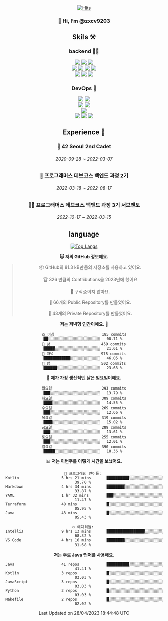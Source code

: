 <div align="center">

[![Hits](https://hits.seeyoufarm.com/api/count/incr/badge.svg?url=https%3A%2F%2Fgithub.com%2Fzxcv9203%2Fhit-counter&count_bg=%23FF7272&title_bg=%23324C2E&icon=codeigniter.svg&icon_color=%23DD5B5B&title=%EB%B0%A9%EB%AC%B8%EC%9E%90&edge_flat=false)](https://hits.seeyoufarm.com)
  
### 👋 Hi, I’m @zxcv9203

## Skils ⚒️
### backend 🧑‍💻
  
<img src="https://img.shields.io/badge/Java-FF6600?style=flat-square&logo=buymeacoffee&logoColor=white"/>
<img src="https://img.shields.io/badge/Go-0099FF?style=flat-square&logo=go&logoColor=white"/>
<img src="https://img.shields.io/badge/Kotlin-7F52FF?style=flat-square&logo=kotlin&logoColor=white"/>
  
  
<br />
  
<img src="https://img.shields.io/badge/Spring-339933?style=flat-square&logo=Spring&logoColor=white"/>
<img src="https://img.shields.io/badge/Spring Boot-339933?style=flat-square&logo=Spring Boot&logoColor=white"/>
<img src="https://img.shields.io/badge/Spring Security-339933?style=flat-square&logo=Spring Security&logoColor=white"/>
  
<img src="https://img.shields.io/badge/Spring Data JPA-339933?style=flat-square&logo=Hibernate&logoColor=white"/>

<br />
  
  <img src="https://img.shields.io/badge/mysql-0099FF?style=flat-square&logo=mysql&logoColor=white"/>
  <img src="https://img.shields.io/badge/mariadb-0099FF?style=flat-square&logo=mariadb&logoColor=white"/>
  <img src="https://img.shields.io/badge/mongoDB-47A248?style=flat-square&logo=mongodb&logoColor=white"/>
  
  
### DevOps 🚀
  
  <img src="https://img.shields.io/badge/docker-2496ED?style=flat-square&logo=docker&logoColor=white"/>
  <img src="https://img.shields.io/badge/kubernetes-326CE5?style=flat-square&logo=kubernetes&logoColor=white"/>
  
  <br />
  
  <img src="https://img.shields.io/badge/Github Actions-2088FF?style=flat-square&logo=githubactions&logoColor=white"/>
  <img src="https://img.shields.io/badge/Jenkins-D24939?style=flat-square&logo=jenkins&logoColor=white"/>
  
  
  <br />
  <img src="https://img.shields.io/badge/terraform-7B42BC?style=flat-square&logo=terraform&logoColor=white"/>
  
  <br />
  <img src="https://img.shields.io/badge/Amazon AWS-232F3E?style=flat-square&logo=Amazon AWS&logoColor=white"/>

  <img src="https://img.shields.io/badge/GCP-4285F4?style=flat-square&logo=googlecloud&logoColor=white"/>
  <img src="https://img.shields.io/badge/NCP-03C75A?style=flat-square&logo=naver&logoColor=white"/>
  
  
  
## Experience 🏃
  
### 🏫 42 Seoul 2nd Cadet
  ###### 2020-09-28 ~ 2022-03-07
  
### 🏫 프로그래머스 데브코스 백엔드 과정 2기 
  ###### 2022-03-18 ~ 2022-08-17
  
### 🧑‍🏫 프로그래머스 데브코스 백엔드 과정 3기 서브멘토 
  ###### 2022-10-17 ~ 2022-03-15

## language

[![Top Langs](https://github-readme-stats.vercel.app/api/top-langs/?username=zxcv9203&hide=html&exclude_repo=zxcv9203.github.io,golB&theme=grate-gatsby)](https://github.com/zxcv9203/github-readme-stats)
  
<!--START_SECTION:waka-->
**🐱 저의 GitHub 정보에요.** 

> 📦 GitHub의 81.3 kB만큼의 저장소를 사용하고 있어요. 
 > 
> 🏆 326 만큼의 Contributions을 2023년에 했어요
 > 
> 🚫 구직중이지 않아요.
 > 
> 📜 66개의 Public Repository를 만들었어요. 
 > 
> 🔑 43개의 Private Repository를 만들었어요. 
 > 
**저는 저녁형 인간이에요. 🦉** 

```text
🌞 아침                     185 commits         ██░░░░░░░░░░░░░░░░░░░░░░░   08.71 % 
🌆 낮　                     459 commits         █████░░░░░░░░░░░░░░░░░░░░   21.61 % 
🌃 저녁                     978 commits         ████████████░░░░░░░░░░░░░   46.05 % 
🌙 밤　                     502 commits         ██████░░░░░░░░░░░░░░░░░░░   23.63 % 
```
📅 **제가 가장 생산적인 날은 일요일이에요.** 

```text
월요일                      293 commits         ███░░░░░░░░░░░░░░░░░░░░░░   13.79 % 
화요일                      309 commits         ████░░░░░░░░░░░░░░░░░░░░░   14.55 % 
수요일                      269 commits         ███░░░░░░░░░░░░░░░░░░░░░░   12.66 % 
목요일                      319 commits         ████░░░░░░░░░░░░░░░░░░░░░   15.02 % 
금요일                      289 commits         ███░░░░░░░░░░░░░░░░░░░░░░   13.61 % 
토요일                      255 commits         ███░░░░░░░░░░░░░░░░░░░░░░   12.01 % 
일요일                      390 commits         █████░░░░░░░░░░░░░░░░░░░░   18.36 % 
```


📊 **저는 이번주를 이렇게 시간을 보냈어요.** 

```text
💬 프로그래밍 언어들: 
Kotlin                   5 hrs 21 mins       ██████████░░░░░░░░░░░░░░░   39.70 % 
Markdown                 4 hrs 34 mins       ████████░░░░░░░░░░░░░░░░░   33.87 % 
YAML                     1 hr 32 mins        ███░░░░░░░░░░░░░░░░░░░░░░   11.47 % 
Terraform                48 mins             █░░░░░░░░░░░░░░░░░░░░░░░░   05.95 % 
Java                     43 mins             █░░░░░░░░░░░░░░░░░░░░░░░░   05.43 % 

🔥 에디터들: 
IntelliJ                 9 hrs 13 mins       █████████████████░░░░░░░░   68.32 % 
VS Code                  4 hrs 16 mins       ████████░░░░░░░░░░░░░░░░░   31.68 % 
```

**저는 주로 Java 언어를 사용해요.** 

```text
Java                     41 repos            ██████████░░░░░░░░░░░░░░░   41.41 % 
Kotlin                   3 repos             █░░░░░░░░░░░░░░░░░░░░░░░░   03.03 % 
JavaScript               3 repos             █░░░░░░░░░░░░░░░░░░░░░░░░   03.03 % 
Python                   3 repos             █░░░░░░░░░░░░░░░░░░░░░░░░   03.03 % 
Makefile                 2 repos             █░░░░░░░░░░░░░░░░░░░░░░░░   02.02 % 
```




 Last Updated on 28/04/2023 18:44:48 UTC
<!--END_SECTION:waka-->
  
</div>

